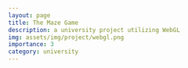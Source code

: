```yaml
---
layout: page
title: The Maze Game
description: a university project utilizing WebGL
img: assets/img/project/webgl.png
importance: 3
category: university
---
```

